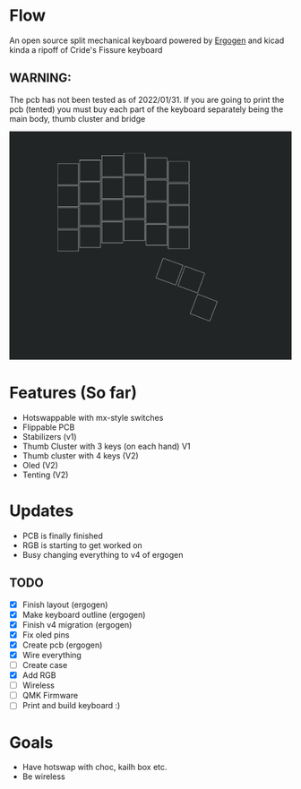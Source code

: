 # Flow
An open source split mechanical keyboard powered by [Ergogen](https://github.com/ergogen/ergogen) and kicad
kinda a ripoff of Cride's Fissure keyboard
## WARNING:
The pcb has not been tested as of 2022/01/31. 
If you are going to print the pcb (tented) you must buy each part of the keyboard separately being the main body, thumb cluster and bridge

![](flow.png)

# Features (So far)
- Hotswappable with mx-style switches
- Flippable PCB
- Stabilizers (v1)
- Thumb Cluster with 3 keys (on each hand) V1
- Thumb cluster with 4 keys (V2)
- Oled (V2)
- Tenting (V2)

# Updates
- PCB is finally finished 
- RGB is starting to get worked on
- Busy changing everything to v4 of ergogen
## TODO
- [x] Finish layout (ergogen)
- [x] Make keyboard outline (ergogen) 
- [x] Finish v4 migration (ergogen)
- [x] Fix oled pins
- [x] Create pcb (ergogen)
- [x] Wire everything
- [ ] Create case  
- [x] Add RGB
- [ ] Wireless
- [ ] QMK Firmware
- [ ] Print and build keyboard :)

# Goals
- Have hotswap with choc, kailh box etc.
- Be wireless
